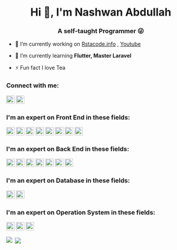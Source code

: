 <h1 align="center">Hi 👋, I'm Nashwan Abdullah</h1>
<h3 align="center">A self-taught Programmer 😜</h3>

- 🔭 I’m currently working on [Rstacode.info](https://rstacode.info) , [Youtube](https://www.youtube.com/rstacode)
 
- 🌱 I’m currently learning **Flutter, Master Laravel**

- ⚡ Fun fact I love Tea

### Connect with me:

<a href="https://fb.com/codenashwan" target="blank"><img src="https://cdn.iconscout.com/icon/free/png-64/facebook-2038471-1718509.png" height="22" width="22" /></a>
<a href="https://wa.me/07704695176" target="blank"><img src="https://cdn.iconscout.com/icon/free/png-256/whatsapp-43-189795.png" height="22" width="22" /></a>

<h3><b>I'm an expert on Front End in these fields:</b></h3>
<p align="left">
   <img src="https://devicon.dev/devicon.git/icons/html5/html5-original.svg" width="22" height="22"/>
   <img src="https://devicon.dev/devicon.git/icons/css3/css3-original.svg" width="22" height="22"/>
   <img src="https://devicon.dev/devicon.git/icons/javascript/javascript-original.svg" width="22" height="22"/>
   <img src="https://devicon.dev/devicon.git/icons/jquery/jquery-original.svg" width="22" height="22"/>
   <img src="https://devicons.github.io/devicon/devicon.git/icons/bootstrap/bootstrap-plain.svg" width="22" height="22"/>
   <img src="https://devicon.dev/devicon.git/icons/ionic/ionic-original.svg" width="22" height="22"/>
   <img src="https://devicon.dev/devicon.git/icons/flutter/flutter-original.svg" width="22" height="22"/>
   <img src="https://devicon.dev/devicon.git/icons/illustrator/illustrator-plain.svg" width="22" height="22"/>
</p>

<h3><b>I'm an expert on Back End in these fields:</b></h3>
<p align="left">
   <img src="https://devicon.dev/devicon.git/icons/java/java-original.svg" width="22" height="22"/>
 <img src="https://devicon.dev/devicon.git/icons/csharp/csharp-original.svg" width="22" height="22"/>
 <img src="https://www.vectorlogo.zone/logos/dartlang/dartlang-icon.svg" alt="dart" width="22" height="22"/>
 <img src="https://devicon.dev/devicon.git/icons/php/php-original.svg" width="22" height="22"/>
 <img src="https://devicon.dev/devicon.git/icons/composer/composer-original.svg" width="22" height="22"/>
 <img src="https://devicon.dev/devicon.git/icons/laravel/laravel-plain.svg" width="22" height="22"/>
   <img src="https://indykoning.nl/wp-content/uploads/2020/03/Livewire.png" width="22" height="22"/>

</p>

<h3><b>I'm an expert on Database in these fields:</b></h3>
<p align="left">
 <img src="https://devicons.github.io/devicon/devicon.git/icons/mysql/mysql-original-wordmark.svg" width="22" height="22"/>
 <img src="https://devicon.dev/devicon.git/icons/oracle/oracle-original.svg" width="22" height="22"/>
</p>
<h3><b>I'm an expert on Operation System in these fields:</b></h3>
<p align="left">
 <img src="https://devicons.github.io/devicon/devicon.git/icons/linux/linux-original.svg" width="22" height="22"/>
 <img src="https://devicon.dev/devicon.git/icons/debian/debian-original.svg" width="22" height="22"/>
  <img src="https://devicon.dev/devicon.git/icons/windows8/windows8-original.svg" width="22" height="22"/>

</p>


<p><img align="left" src="https://github-readme-stats.vercel.app/api/top-langs/?username=codenashwan&layout=compact&hide=html"></p>
<p>&nbsp;<img align="center" src="https://github-readme-stats.vercel.app/api?username=codenashwan&show_icons=true"></p>


